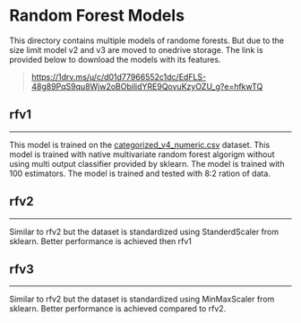 # Random Forest Models

This directory contains multiple models of randome forests. But due to the size limit model v2 and v3 are moved to onedrive storage. The link is provided below to download the models with its features.

 > <https://1drv.ms/u/c/d01d77966552c1dc/EdFLS-48g89PqS9qu8Wjw2oBObilidYRE9QovuKzyOZU_g?e=hfkwTQ>

## rfv1

---

This model is trained on the [categorized_v4_numeric.csv](data\categorized_v4_numeric.csv) dataset. This model is trained with native multivariate random forest algorigm without using multi output classifier provided by sklearn. The model is trained with 100 estimators. The model is trained and tested with 8:2 ration of data. 

## rfv2

---

Similar to rfv2 but the dataset is standardized using StanderdScaler from sklearn. Better performance is achieved then rfv1

## rfv3

---

Similar to rfv2 but the dataset is standardized using MinMaxScaler from sklearn. Better performance is achieved compared to rfv2.